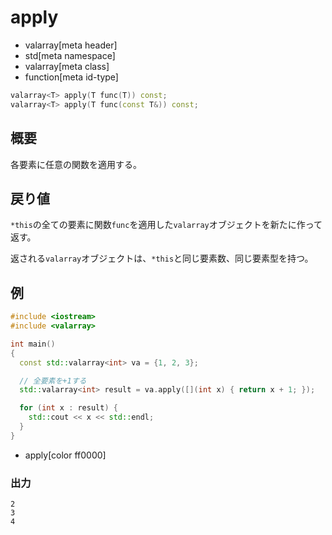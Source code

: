 # apply
* valarray[meta header]
* std[meta namespace]
* valarray[meta class]
* function[meta id-type]

```cpp
valarray<T> apply(T func(T)) const;
valarray<T> apply(T func(const T&)) const;
```

## 概要
各要素に任意の関数を適用する。


## 戻り値
`*this`の全ての要素に関数`func`を適用した`valarray`オブジェクトを新たに作って返す。

返される`valarray`オブジェクトは、`*this`と同じ要素数、同じ要素型を持つ。


## 例
```cpp example
#include <iostream>
#include <valarray>

int main()
{
  const std::valarray<int> va = {1, 2, 3};

  // 全要素を+1する
  std::valarray<int> result = va.apply([](int x) { return x + 1; });

  for (int x : result) {
    std::cout << x << std::endl;
  }
}
```
* apply[color ff0000]

### 出力
```
2
3
4
```


